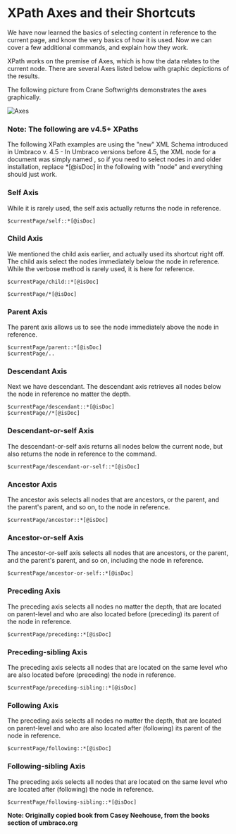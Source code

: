 # XPath Axes and their Shortcuts

We have now learned the basics of selecting content in reference to the current page, and know the very basics of how it is used.  Now we can cover a few additional commands, and explain how they work.

XPath works on the premise of Axes, which is how the data relates to the current node.  There are several Axes listed below with graphic depictions of the results.

The following picture from Crane Softwrights demonstrates the axes graphically.

![Axes](Images/7x1B0.gif)

### Note: The following are v4.5+ XPaths
The following XPath examples are using the "new" XML Schema introduced in Umbraco v. 4.5 - In Umbraco versions before 4.5, the XML node for a document was simply named <node>, so if you need to select nodes in and older installation, replace *[@isDoc] in the following with "node" and everything should just work.

### Self Axis
While it is rarely used, the self axis actually returns the node in reference.

	$currentPage/self::*[@isDoc]

### Child Axis
We mentioned the child axis earlier, and actually used its shortcut right off.  The child axis select the nodes immediately below the node in reference.  While the verbose method is rarely used, it is here for reference.

	$currentPage/child::*[@isDoc]  
  
	$currentPage/*[@isDoc]
		
### Parent Axis
The parent axis allows us to see the node immediately above the node in reference.

	$currentPage/parent::*[@isDoc]
	$currentPage/..
	
### Descendant Axis
Next we have descendant.  The descendant axis retrieves all nodes below the node in reference no matter the depth.

	$currentPage/descendant::*[@isDoc]
	$currentPage//*[@isDoc]
	
### Descendant-or-self Axis
The descendant-or-self axis returns all nodes below the current node, but also returns the node in reference to the command.

	$currentPage/descendant-or-self::*[@isDoc]
	
### Ancestor Axis
The ancestor axis selects all nodes that are ancestors, or the parent, and the parent's parent, and so on, to the node in reference.

	$currentPage/ancestor::*[@isDoc]
	
### Ancestor-or-self Axis
The ancestor-or-self axis selects all nodes that are ancestors, or the parent, and the parent's parent, and so on, including the node in reference.

	$currentPage/ancestor-or-self::*[@isDoc]
	
### Preceding Axis
The preceding axis selects all nodes no matter the depth, that are located on parent-level and who are also located before (preceding) its parent of the node in reference.

	$currentPage/preceding::*[@isDoc]
	
### Preceding-sibling Axis
The preceding axis selects all nodes that are located on the same level who are also located before (preceding) the node in reference.

	$currentPage/preceding-sibling::*[@isDoc]
	
### Following Axis
The preceding axis selects all nodes no matter the depth, that are located on parent-level and who are also located after (following) its parent of the node in reference.

	$currentPage/following::*[@isDoc]
	
### Following-sibling Axis
The preceding axis selects all nodes that are located on the same level who are located after (following) the node in reference.

	$currentPage/following-sibling::*[@isDoc]
 

**Note: Originally copied book from Casey Neehouse, from the books section of umbraco.org**